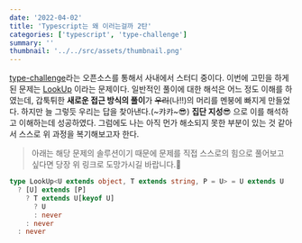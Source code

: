 ```yaml
---
date: '2022-04-02'
title: 'Typescript는 왜 이러는걸까 2탄'
categories: ['typescript', 'type-challenge']
summary: ''
thumbnail: '../../src/assets/thumbnail.png'
---
```


[type-challenge](https://github.com/type-challenges/type-challenges)라는 오픈소스를 통해서 사내에서 스터디 중이다. 이번에 고민을 하게 된 문제는 [LookUp](https://github.com/type-challenges/type-challenges/blob/master/questions/62-medium-type-lookup/README.md) 이라는 문제이다. 일반적인 풀이에 대한 해석은 어느 정도 이해를 하였는데, 갑툭튀한 **새로운 접근 방식의 풀이**가 ~~우리~~(나!!)의 머리를 멘붕에 빠지게 만들었다. 하지만 늘 그렇듯 우리는 답을 찾아낸다.(~캬캬~😎) **집단 지성**😎 으로 이를 해석하고 이해하는데 성공하였다. 그럼에도 나는 아직 먼가 해소되지 못한 부분이 있는 것 같아서 스스로 위 과정을 복기해보고자 한다.

> 아래는 해당 문제의 솔루션이기 때문에 문제를 직접 스스로의 힘으로 풀어보고 싶다면 당장 위 링크로 도망가시길 바랍니다.🙏

```ts
type LookUp<U extends object, T extends string, P = U> = U extends U
  ? [U] extends [P]
    ? T extends U[keyof U]
      ? U
      : never
    : never
  : never
```
